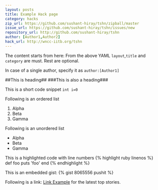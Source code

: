 ```yaml
---
layout: posts
title: Example Hack page
category: hacks
zip_url: https://github.com/sushant-hiray/tshn/zipball/master
issue_url: https://github.com/sushant-hiray/tshn/issues/new
repository_url: http://github.com/sushant-hiray/tshn
author: [Author1,Author2] 
hack_url: http://wncc-iitb.org/tshn
---
```


The content starts from here:
From the above YAML `layout`,`title` and `category` are must. Rest are optional.

In case of a single author, specify it as `author:[Author1]`

##This is heading##
###This is also a heading###


This is a short code snippet `int i=0`

Following is an ordered list

1. Alpha
2. Beta
3. Gamma

Following is an unordered list

* Alpha
* Beta
* Gamma

This is a highlighted code with line numbers
{% highlight ruby linenos %}
def foo
  puts 'foo'
end
{% endhighlight %}

This is an embedded gist:
{% gist 8065556 pushit %}

Following is a link: [Link Example][] for the latest top stories.

[Link Example]: http://wncc-iitb.org/tshn